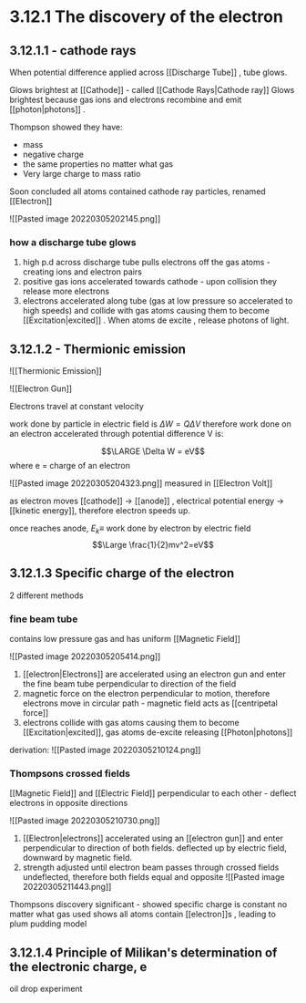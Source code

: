 # 3.12.1 The discovery of the electron

## 3.12.1.1 - cathode rays
When potential difference applied across [[Discharge Tube]] , tube glows. 

Glows brightest at [[Cathode]] - called [[Cathode Rays|Cathode ray]] 
Glows brightest because gas ions and electrons recombine and emit [[photon|photons]] .

Thompson showed they have:
- mass 
- negative charge 
- the same properties no matter what gas
- Very large charge to mass ratio

Soon concluded all atoms contained cathode ray particles, renamed [[Electron]]


![[Pasted image 20220305202145.png]]

### how a discharge tube glows
1) high p.d across discharge tube pulls electrons off the gas atoms - creating ions and electron pairs
2) positive gas ions accelerated towards cathode - upon collision they release more electrons
3) electrons accelerated along tube (gas at low pressure so accelerated to high speeds) and collide with gas atoms causing them to become [[Excitation|excited]] . When atoms de excite , release photons of light.

## 3.12.1.2 - Thermionic emission
![[Thermionic Emission]]

![[Electron Gun]]

Electrons travel at constant velocity

work done by particle in electric field is $\Delta W = Q \Delta V$ therefore work done on an electron accelerated through potential difference V is:

$$\LARGE \Delta W = eV$$
where e = charge of an electron

![[Pasted image 20220305204323.png]]
measured in [[Electron Volt]]

as electron moves [[cathode]] -> [[anode]] , electrical potential energy -> [[kinetic energy]], therefore electron speeds up.

once reaches anode, $E_k \equiv$ work done by electron by electric field
$$\Large \frac{1}{2}mv^2=eV$$
## 3.12.1.3 Specific charge of the electron

2 different methods 

### fine beam tube
contains low pressure gas and has uniform [[Magnetic Field]]

![[Pasted image 20220305205414.png]]
1) [[electron|Electrons]] are accelerated using an electron gun and enter the fine beam tube perpendicular to direction of the field 
2) magnetic force on the electron perpendicular to motion, therefore electrons move in circular path - magnetic field acts as [[centripetal force]]
3) electrons collide with gas atoms causing them to become [[Excitation|excited]], gas atoms de-excite releasing [[Photon|photons]]

derivation:
![[Pasted image 20220305210124.png]]

### Thompsons crossed fields
[[Magnetic Field]] and [[Electric Field]]
perpendicular to each other - deflect electrons in opposite directions

![[Pasted image 20220305210730.png]]

1) [[Electron|electrons]] accelerated using an [[electron gun]] and enter perpendicular to direction of both fields. deflected up by electric field, downward by magnetic field.
2) strength adjusted until electron beam passes through crossed fields undeflected, therefore both fields equal and opposite
![[Pasted image 20220305211443.png]]

Thompsons discovery significant - showed specific charge is constant no matter what gas used
shows all atoms contain [[electron]]s , leading to plum pudding model

## 3.12.1.4 Principle of Milikan's determination of the electronic charge, e
oil drop experiment
